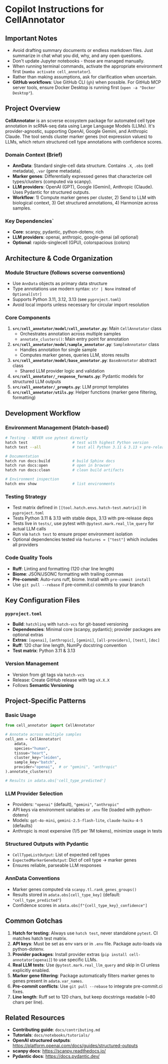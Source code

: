 # Copilot Instructions for CellAnnotator

## Important Notes
- Avoid drafting summary documents or endless markdown files. Just summarize in chat what you did, why, and any open questions.
- Don't update Jupyter notebooks - those are managed manually.
- When running terminal commands, activate the appropriate environment first (`mamba activate cell_annotator`).
- Rather than making assumptions, ask for clarification when uncertain.
- **GitHub workflows**: Use GitHub CLI (`gh`) when possible. For GitHub MCP server tools, ensure Docker Desktop is running first (`open -a "Docker Desktop"`).

## Project Overview

**CellAnnotator** is an scverse ecosystem package for automated cell type annotation in scRNA-seq data using Large Language Models (LLMs). It's provider-agnostic, supporting OpenAI, Google Gemini, and Anthropic Claude. The tool sends cluster marker genes (not expression values) to LLMs, which return structured cell type annotations with confidence scores.

### Domain Context (Brief)
- **AnnData**: Standard single-cell data structure. Contains `.X`, `.obs` (cell metadata), `.var` (gene metadata).
- **Marker genes**: Differentially expressed genes that characterize cell types/clusters (computed via scanpy).
- **LLM providers**: OpenAI (GPT), Google (Gemini), Anthropic (Claude). Uses Pydantic for structured outputs.
- **Workflow**: 1) Compute marker genes per cluster, 2) Send to LLM with biological context, 3) Get structured annotations, 4) Harmonize across samples.

### Key Dependencies`
- **Core**: scanpy, pydantic, python-dotenv, rich
- **LLM providers**: openai, anthropic, google-genai (all optional)
- **Optional**: rapids-singlecell (GPU), colorspacious (colors)

## Architecture & Code Organization

### Module Structure (follows scverse conventions)
- Use `AnnData` objects as primary data structure
- Type annotations use modern syntax: `str | None` instead of `Optional[str]`
- Supports Python 3.11, 3.12, 3.13 (see `pyproject.toml`)
- Avoid local imports unless necessary for circular import resolution

### Core Components
1. **`src/cell_annotator/model/cell_annotator.py`**: Main `CellAnnotator` class
   - Orchestrates annotation across multiple samples
   - `annotate_clusters()`: Main entry point for annotation
2. **`src/cell_annotator/model/sample_annotator.py`**: `SampleAnnotator` class
   - Handles annotation for single sample
   - Computes marker genes, queries LLM, stores results
3. **`src/cell_annotator/model/base_annotator.py`**: `BaseAnnotator` abstract class
   - Shared LLM provider logic and validation
4. **`src/cell_annotator/_response_formats.py`**: Pydantic models for structured LLM outputs
5. **`src/cell_annotator/_prompts.py`**: LLM prompt templates
6. **`src/cell_annotator/utils.py`**: Helper functions (marker gene filtering, formatting)

## Development Workflow

### Environment Management (Hatch-based)
```bash
# Testing - NEVER use pytest directly
hatch test                    # test with highest Python version
hatch test --all              # test all Python 3.11 & 3.13 + pre-release

# Documentation
hatch run docs:build          # build Sphinx docs
hatch run docs:open           # open in browser
hatch run docs:clean          # clean build artifacts

# Environment inspection
hatch env show                # list environments
```

### Testing Strategy
- Test matrix defined in `[[tool.hatch.envs.hatch-test.matrix]]` in `pyproject.toml`
- Tests Python 3.11 & 3.13 with stable deps, 3.13 with pre-release deps
- Tests live in `tests/`, use pytest with `@pytest.mark.real_llm_query` for actual LLM calls
- Run via `hatch test` to ensure proper environment isolation
- Optional dependencies tested via `features = ["test"]` which includes all providers

### Code Quality Tools
- **Ruff**: Linting and formatting (120 char line length)
- **Biome**: JSON/JSONC formatting with trailing commas
- **Pre-commit**: Auto-runs ruff, biome. Install with `pre-commit install`
- Use `git pull --rebase` if pre-commit.ci commits to your branch

## Key Configuration Files

### `pyproject.toml`
- **Build**: `hatchling` with `hatch-vcs` for git-based versioning
- **Dependencies**: Minimal core (scanpy, pydantic); provider packages are optional extras
- **Extras**: `[openai]`, `[anthropic]`, `[gemini]`, `[all-providers]`, `[test]`, `[doc]`
- **Ruff**: 120 char line length, NumPy docstring convention
- **Test matrix**: Python 3.11 & 3.13

### Version Management
- Version from git tags via `hatch-vcs`
- Release: Create GitHub release with tag `vX.X.X`
- Follows **Semantic Versioning**

## Project-Specific Patterns

### Basic Usage
```python
from cell_annotator import CellAnnotator

# Annotate across multiple samples
cell_ann = CellAnnotator(
    adata,
    species="human",
    tissue="heart",
    cluster_key="leiden",
    sample_key="batch",
    provider="openai",  # or "gemini", "anthropic"
).annotate_clusters()

# Results in adata.obs['cell_type_predicted']
```

### LLM Provider Selection
- Providers: `"openai"` (default), `"gemini"`, `"anthropic"`
- API keys via environment variables or `.env` file (loaded with python-dotenv)
- Models: `gpt-4o-mini`, `gemini-2.5-flash-lite`, `claude-haiku-4-5` (defaults)
- Anthropic is most expensive ($1/$5 per 1M tokens), minimize usage in tests

### Structured Outputs with Pydantic
- `CellTypeListOutput`: List of expected cell types
- `ExpectedMarkerGeneOutput`: Dict of cell type → marker genes
- Ensures reliable, parseable LLM responses

### AnnData Conventions
- Marker genes computed via `scanpy.tl.rank_genes_groups()`
- Results stored in `adata.obs[cell_type_key]` (default: `"cell_type_predicted"`)
- Confidence scores in `adata.obs[f"{cell_type_key}_confidence"]`

## Common Gotchas

1. **Hatch for testing**: Always use `hatch test`, never standalone `pytest`. CI matches hatch test matrix.
2. **API keys**: Must be set as env vars or in `.env` file. Package auto-loads via python-dotenv.
3. **Provider packages**: Install provider extras (`pip install cell-annotator[openai]`) to use specific LLMs.
4. **Real LLM tests**: Use `@pytest.mark.real_llm_query` and skip in CI unless explicitly enabled.
5. **Marker gene filtering**: Package automatically filters marker genes to genes present in `adata.var_names`.
6. **Pre-commit conflicts**: Use `git pull --rebase` to integrate pre-commit.ci fixes.
7. **Line length**: Ruff set to 120 chars, but keep docstrings readable (~80 chars per line).

## Related Resources

- **Contributing guide**: `docs/contributing.md`
- **Tutorials**: `docs/notebooks/tutorials/`
- **OpenAI structured outputs**: https://platform.openai.com/docs/guides/structured-outputs
- **scanpy docs**: https://scanpy.readthedocs.io/
- **Pydantic docs**: https://docs.pydantic.dev/
